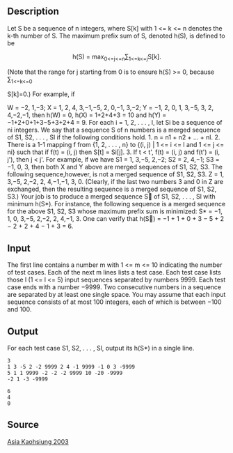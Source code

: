 <h2>Description</h2><p>Let S be a sequence of n integers, where S[k] with 1 &lt;= k &lt;= n denotes the k-th number of S. The maximum prefix sum of S, denoted h(S), is defined to be
</p><div align="center">h(S) = max<sub>0&lt;=j&lt;=n</sub>∑<sub>1&lt;=k&lt;=j</sub>S[k].</div><p>
</p>(Note that the range for j starting from 0 is to ensure h(S) &gt;= 0, because ∑<sub>1&lt;=k&lt;=0</sub><p>S[k]=0.) For example, if
</p>W = −2, 1,−3;
X = 1, 2, 4, 3,−1,−5, 2, 0,−1, 3,−2;
Y = −1, 2, 0, 1, 3,−5, 3, 2, 4,−2,−1,
then h(W) = 0, h(X) = 1+2+4+3 = 10 and h(Y) = −1+2+0+1+3−5+3+2+4 = 9.
For each i = 1, 2, . . . , l, let Si be a sequence of ni integers. We say that a sequence S of n numbers is a merged sequence of S1, S2, . . . , Sl if the following conditions hold.
1. n = n1 + n2 + ... + nl.
2. There is a 1-1 mapping f from {1, 2, . . . , n} to {(i, j) | 1 &lt;= i &lt;= l and 1 &lt;= j &lt;= ni} such that if f(t) = (i, j) then S[t] = Si[j].
3. If t &lt; t', f(t) = (i, j) and f(t') = (i, j'), then j &lt; j'.
For example, if we have
S1 = 1, 3,−5, 2,−2;
S2 = 2, 4,−1;
S3 = −1, 0, 3,
then both X and Y above are merged sequences of S1, S2, S3. The following sequence,however, is not a merged sequence of S1, S2, S3.
Z = 1, 3,−5, 2,−2, 2, 4,−1,−1, 3, 0.
(Clearly, if the last two numbers 3 and 0 in Z are exchanged, then the resulting sequence is a merged sequence of S1, S2, S3.)
Your job is to produce a merged sequence S of S1, S2, . . . , Sl with minimum h(S*).
For instance, the following sequence is a merged sequence for the above S1, S2, S3 whose maximum prefix sum is minimized:
S* = −1, 1, 0, 3,−5, 2,−2, 2, 4,−1, 3.
One can verify that h(S) = −1 + 1 + 0 + 3 − 5 + 2 − 2 + 2 + 4 − 1 + 3 = 6.
<h2>Input</h2><p>The first line contains a number m with 1 &lt;= m &lt;= 10 indicating the number of test cases. Each of the next m lines lists a test case. Each test case lists those l (1 &lt;= l &lt;= 5) input sequences separated by numbers 9999. Each test case ends with a number −9999. Two consecutive numbers in a sequence are separated by at least one single space. You may assume that each input sequence consists of at most 100 integers, each of which is between −100 and 100.</p><h2>Output</h2><p>For each test case S1, S2, . . . , Sl, output its h(S*) in a single line.</p><pre><code class="language-input1">3
1 3 -5 2 -2 9999 2 4 -1 9999 -1 0 3 -9999
5 1 1 9999 -2 -2 -2 9999 10 -20 -9999
-2 1 -3 -9999</code></pre><pre><code class="language-output1">6
4
0</code></pre><h2>Source</h2><a href="searchproblem?field=source&amp;key=Asia+Kaohsiung+2003">Asia Kaohsiung 2003</a>